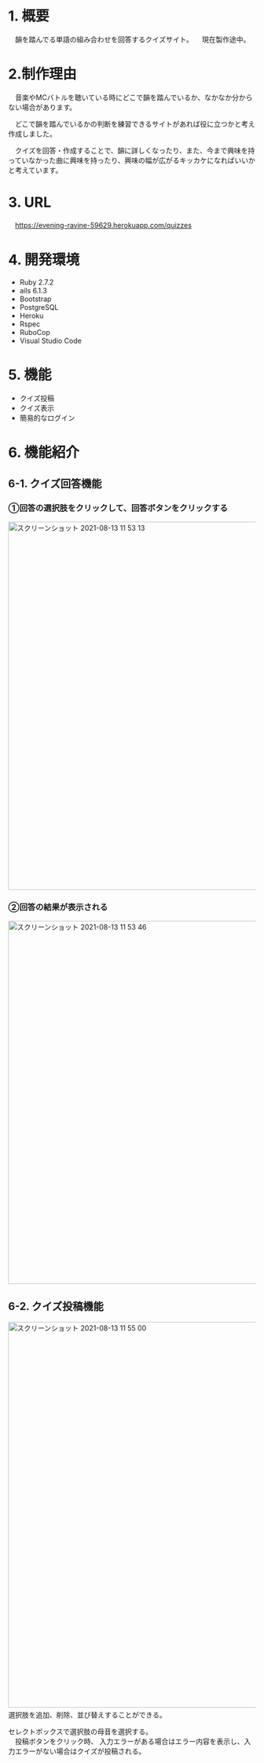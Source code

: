# 1. 概要
　韻を踏んでる単語の組み合わせを回答するクイズサイト。
　現在製作途中。

# 2.制作理由
　音楽やMCバトルを聴いている時にどこで韻を踏んでいるか、なかなか分からない場合があります。
 
　どこで韻を踏んでいるかの判断を練習できるサイトがあれば役に立つかと考え作成しました。
 
　クイズを回答・作成することで、韻に詳しくなったり、また、今まで興味を持っていなかった曲に興味を持ったり、興味の幅が広がるキッカケになればいいかと考えています。

# 3. URL
　https://evening-ravine-59629.herokuapp.com/quizzes

# 4. 開発環境
- Ruby 2.7.2
- ails 6.1.3
- Bootstrap
- PostgreSQL
- Heroku
- Rspec
- RuboCop
- Visual Studio Code

# 5. 機能
- クイズ投稿
- クイズ表示
- 簡易的なログイン

# 6. 機能紹介
## 6-1. クイズ回答機能
### ①回答の選択肢をクリックして、回答ボタンをクリックする
<img width="749" alt="スクリーンショット 2021-08-13 11 53 13" src="https://user-images.githubusercontent.com/67419083/129301338-71302b63-b234-43bd-8419-8bd74cd9f131.png">

### ②回答の結果が表示される
<img width="739" alt="スクリーンショット 2021-08-13 11 53 46" src="https://user-images.githubusercontent.com/67419083/129301342-92e81c63-c247-4d0d-b425-71c7289f8bb9.png">


## 6-2. クイズ投稿機能
<img width="785" alt="スクリーンショット 2021-08-13 11 55 00" src="https://user-images.githubusercontent.com/67419083/129301344-201b738a-0a06-4eb4-b2ee-6838ab486a35.png">
　選択肢を追加、削除、並び替えすることができる。  

セレクトボックスで選択肢の母音を選択する。  
　投稿ボタンをクリック時、  入力エラーがある場合はエラー内容を表示し、入力エラーがない場合はクイズが投稿される。  

